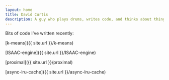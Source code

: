 ```yaml
---
layout: home
title: David Curtis
description: A guy who plays drums, writes code, and thinks about things.
---
```

Bits of code I've written recently:

[k-means]({{ site.url }}/k-means)

[ISAAC-engine]({{ site.url }}/ISAAC-engine)

[proximal]({{ site.url }}/proximal)

[async-lru-cache]({{ site.url }}/async-lru-cache)


